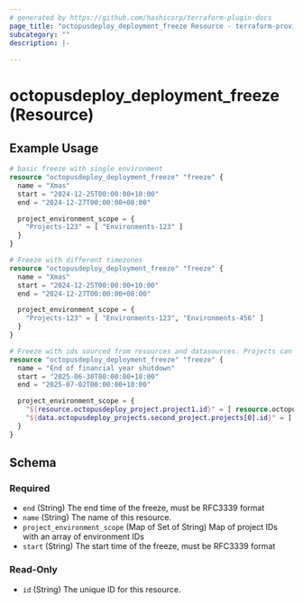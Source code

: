 ```yaml
---
# generated by https://github.com/hashicorp/terraform-plugin-docs
page_title: "octopusdeploy_deployment_freeze Resource - terraform-provider-octopusdeploy"
subcategory: ""
description: |-
  
---
```


# octopusdeploy_deployment_freeze (Resource)



## Example Usage

```terraform
# basic freeze with single environment
resource "octopusdeploy_deployment_freeze" "freeze" {
  name = "Xmas"
  start = "2024-12-25T00:00:00+10:00"
  end = "2024-12-27T00:00:00+08:00"

  project_environment_scope = {
    "Projects-123" = [ "Environments-123" ]
  }
}

# Freeze with different timezones
resource "octopusdeploy_deployment_freeze" "freeze" {
  name = "Xmas"
  start = "2024-12-25T00:00:00+10:00"
  end = "2024-12-27T00:00:00+08:00"

  project_environment_scope = {
    "Projects-123" = [ "Environments-123", "Environments-456" ]
  }
}

# Freeze with ids sourced from resources and datasources. Projects can be sourced from different spaces, a single scope can only reference projects and environments from the same space.
resource "octopusdeploy_deployment_freeze" "freeze" {
  name = "End of financial year shutdown"
  start = "2025-06-30T00:00:00+10:00"
  end = "2025-07-02T00:00:00+10:00"

  project_environment_scope = {
    "${resource.octopusdeploy_project.project1.id}" = [ resource.octopusdeploy_environment.production.id ]
    "${data.octopusdeploy_projects.second_project.projects[0].id}" = [ data.octopusdeploy_environments.default_environment.environments[0].id ]
  }
}
```

<!-- schema generated by tfplugindocs -->
## Schema

### Required

- `end` (String) The end time of the freeze, must be RFC3339 format
- `name` (String) The name of this resource.
- `project_environment_scope` (Map of Set of String) Map of project IDs with an array of environment IDs
- `start` (String) The start time of the freeze, must be RFC3339 format

### Read-Only

- `id` (String) The unique ID for this resource.
